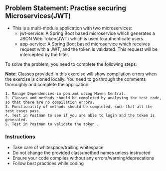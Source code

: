 ## Problem Statement: Practise securing Microservices(JWT)
        
* This is a multi-module application with two microservices:
  - jwt-service: A Spring Boot based microservice which generates a JSON Web Token(JWT) which is used to authenticate users.
  - app-service: A Spring Boot based microservice which receives request with a JWT, and the token is validated. This request will be intercepted by the filter.


  
To solve the problem, you need to complete the following steps:

**Note**: Classes provided in this exercise will show compilation errors when the exercise is cloned locally.
You need to go through the comments thoroughly and complete the application.
  
    1. Manage Dependencies in pom.xml using Maven Central.
    2. Classes and methods should be completed by analysing the test code, so that there are no compilation errors.
    3. Functionality of methods should be completed, such that all the test cases pass.
    4. Test in Postman to see if you are able to login and the token is generated.
    5. Test in Postman to validate the token .

### Instructions
 - Take care of whitespace/trailing whitespace
 - Do not change the provided class/method names unless instructed
 - Ensure your code compiles without any errors/warning/deprecations 
 - Follow best practices while coding